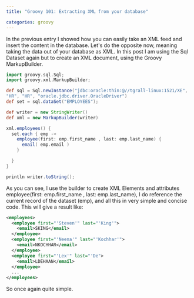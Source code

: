 ```yaml
---
title: "Groovy 101: Extracting XML from your database"

categories: groovy
---
```

In the previous entry I showed how you can easily take an XML feed and insert the content in the database. Let's do the opposite now, meaning taking the data out of your database as XML. In this post I am using the Sql Dataset again but to create an XML document, using the Groovy MarkupBuilder.

``` groovy
import groovy.sql.Sql;
import groovy.xml.MarkupBuilder;

def sql = Sql.newInstance("jdbc:oracle:thin:@//tgrall-linux:1521/XE",
"HR", "HR", "oracle.jdbc.driver.OracleDriver")
def set = sql.dataSet("EMPLOYEES");

def writer = new StringWriter()
def xml = new MarkupBuilder(writer)

xml.employees() {
  set.each { emp ->
    employee(first: emp.first_name , last: emp.last_name) {
      email( emp.email )
    }

  }
}

println writer.toString();
```

As you can see, I use the builder to create XML Elements and attributes employee(first: emp.first_name , last: emp.last_name), I do reference the current record of the dataset (emp), and all this in very simple and concise code.
This will give a result like:

``` xml
<employees>
  <employee first="'Steven'" last="'King'">
    <email>SKING</email>
  </employee>
  <employee first="'Neena'" last="'Kochhar'">
    <email>NKOCHHAR</email>
  </employee>
  <employee first="'Lex'" last="'De">
    <email>LDEHAAN</email>
  </employee>
  ...
</employees>
```

So once again quite simple.
